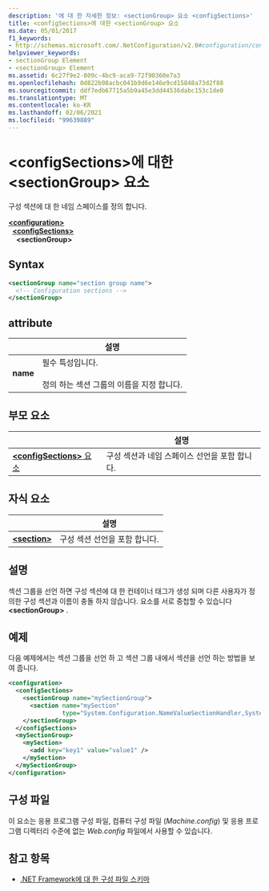 ```yaml
---
description: '에 대 한 자세한 정보: <sectionGroup> 요소 <configSections>'
title: <configSections>에 대한 <sectionGroup> 요소
ms.date: 05/01/2017
f1_keywords:
- http://schemas.microsoft.com/.NetConfiguration/v2.0#configuration/configSections/sectionGroup
helpviewer_keywords:
- sectionGroup Element
- <sectionGroup> Element
ms.assetid: 6c27f9e2-809c-4bc9-aca9-72f90360e7a3
ms.openlocfilehash: 0d822b98acbc041b9d6e146e9cd15848a73d2f88
ms.sourcegitcommit: ddf7edb67715a5b9a45e3dd44536dabc153c1de0
ms.translationtype: MT
ms.contentlocale: ko-KR
ms.lasthandoff: 02/06/2021
ms.locfileid: "99639889"
---
```

# <a name="sectiongroup-element-for-configsections"></a>\<configSections>에 대한 \<sectionGroup> 요소

구성 섹션에 대 한 네임 스페이스를 정의 합니다.

[**\<configuration>**](configuration-element.md)\
&nbsp;&nbsp;[**\<configSections>**](configsections-element-for-configuration.md)\
&nbsp;&nbsp;&nbsp;&nbsp;**\<sectionGroup>**

## <a name="syntax"></a>Syntax

```xml
<sectionGroup name="section group name">
  <!-- Configuration sections -->
</sectionGroup>
```

## <a name="attribute"></a>attribute

|           | 설명 |
| --------- | ----------- |
| **name**  | 필수 특성입니다.<br><br>정의 하는 섹션 그룹의 이름을 지정 합니다. |

## <a name="parent-element"></a>부모 요소

|     | 설명 |
| --- | ----------- |
| [**\<configSections>** 요소](configsections-element-for-configuration.md) | 구성 섹션과 네임 스페이스 선언을 포함 합니다. |

## <a name="child-elements"></a>자식 요소

|     | 설명 |
| --- | ----------- |
| [**\<section>**](section-element.md) | 구성 섹션 선언을 포함 합니다. |

## <a name="remarks"></a>설명

섹션 그룹을 선언 하면 구성 섹션에 대 한 컨테이너 태그가 생성 되며 다른 사용자가 정의한 구성 섹션과 이름이 충돌 하지 않습니다. 요소를 서로 중첩할 수 있습니다 **\<sectionGroup>** .

## <a name="example"></a>예제

다음 예제에서는 섹션 그룹을 선언 하 고 섹션 그룹 내에서 섹션을 선언 하는 방법을 보여 줍니다.

```xml
<configuration>
  <configSections>
    <sectionGroup name="mySectionGroup">
      <section name="mySection"
               type="System.Configuration.NameValueSectionHandler,System" />
    </sectionGroup>
  </configSections>
  <mySectionGroup>
    <mySection>
      <add key="key1" value="value1" />
    </mySection>
  </mySectionGroup>
</configuration>
```

## <a name="configuration-file"></a>구성 파일

이 요소는 응용 프로그램 구성 파일, 컴퓨터 구성 파일 (*Machine.config*) 및 응용 프로그램 디렉터리 수준에 없는 *Web.config* 파일에서 사용할 수 있습니다.

## <a name="see-also"></a>참고 항목

- [.NET Framework에 대 한 구성 파일 스키마](index.md)
